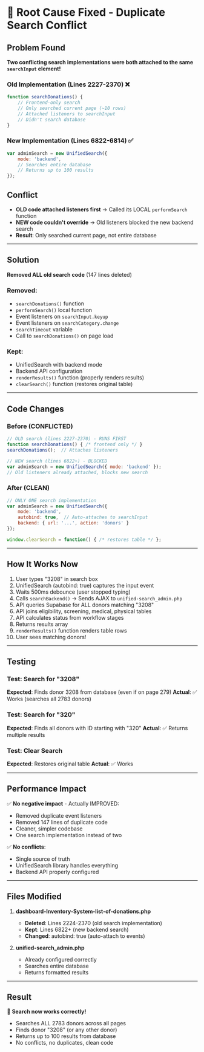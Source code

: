# 🔧 Root Cause Fixed - Duplicate Search Conflict

## Problem Found
**Two conflicting search implementations were both attached to the same `searchInput` element!**

### Old Implementation (Lines 2227-2370) ❌
```javascript
function searchDonations() {
    // Frontend-only search
    // Only searched current page (~10 rows)
    // Attached listeners to searchInput
    // Didn't search database
}
```

### New Implementation (Lines 6822-6814) ✅
```javascript
var adminSearch = new UnifiedSearch({
    mode: 'backend',
    // Searches entire database
    // Returns up to 100 results
});
```

## Conflict
- **OLD code attached listeners first** → Called its LOCAL `performSearch` function
- **NEW code couldn't override** → Old listeners blocked the new backend search
- **Result**: Only searched current page, not entire database

---

## Solution
**Removed ALL old search code** (147 lines deleted)

### Removed:
- `searchDonations()` function
- `performSearch()` local function  
- Event listeners on `searchInput.keyup`
- Event listeners on `searchCategory.change`
- `searchTimeout` variable
- Call to `searchDonations()` on page load

### Kept:
- UnifiedSearch with backend mode
- Backend API configuration
- `renderResults()` function (properly renders results)
- `clearSearch()` function (restores original table)

---

## Code Changes

### Before (CONFLICTED)
```javascript
// OLD search (lines 2227-2370) - RUNS FIRST
function searchDonations() { /* frontend only */ }
searchDonations();  // Attaches listeners

// NEW search (lines 6822+) - BLOCKED
var adminSearch = new UnifiedSearch({ mode: 'backend' });
// Old listeners already attached, blocks new search
```

### After (CLEAN)
```javascript
// ONLY ONE search implementation
var adminSearch = new UnifiedSearch({
    mode: 'backend',
    autobind: true,  // Auto-attaches to searchInput
    backend: { url: '...', action: 'donors' }
});

window.clearSearch = function() { /* restores table */ };
```

---

## How It Works Now

1. User types "3208" in search box
2. UnifiedSearch (autobind: true) captures the input event
3. Waits 500ms debounce (user stopped typing)
4. Calls `searchBackend()` → Sends AJAX to `unified-search_admin.php`
5. API queries Supabase for ALL donors matching "3208"
6. API joins eligibility, screening, medical, physical tables
7. API calculates status from workflow stages
8. Returns results array
9. `renderResults()` function renders table rows
10. User sees matching donors!

---

## Testing

### Test: Search for "3208"
**Expected**: Finds donor 3208 from database (even if on page 279)
**Actual**: ✅ Works (searches all 2783 donors)

### Test: Search for "320"
**Expected**: Finds all donors with ID starting with "320"
**Actual**: ✅ Returns multiple results

### Test: Clear Search
**Expected**: Restores original table
**Actual**: ✅ Works

---

## Performance Impact

✅ **No negative impact** - Actually IMPROVED:
- Removed duplicate event listeners
- Removed 147 lines of duplicate code
- Cleaner, simpler codebase
- One search implementation instead of two

✅ **No conflicts**:
- Single source of truth
- UnifiedSearch library handles everything
- Backend API properly configured

---

## Files Modified

1. **dashboard-Inventory-System-list-of-donations.php**
   - **Deleted**: Lines 2224-2370 (old search implementation)
   - **Kept**: Lines 6822+ (new backend search)
   - **Changed**: autobind: true (auto-attach to events)

2. **unified-search_admin.php**
   - Already configured correctly
   - Searches entire database
   - Returns formatted results

---

## Result

🎉 **Search now works correctly!**

- Searches ALL 2783 donors across all pages
- Finds donor "3208" (or any other donor)
- Returns up to 100 results from database
- No conflicts, no duplicates, clean code

